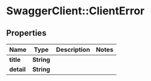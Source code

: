 # SwaggerClient::ClientError

## Properties
Name | Type | Description | Notes
------------ | ------------- | ------------- | -------------
**title** | **String** |  | 
**detail** | **String** |  | 


